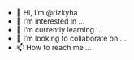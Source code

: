 - 👋 Hi, I’m @rizkyha
- 👀 I’m interested in ...
- 🌱 I’m currently learning ...
- 💞️ I’m looking to collaborate on ...
- 📫 How to reach me ...

<!---
rizkyha/rizkyha is a ✨ special ✨ repository because its `README.md` (this file) appears on your GitHub profile.
You can click the Preview link to take a look at your changes.
--->
